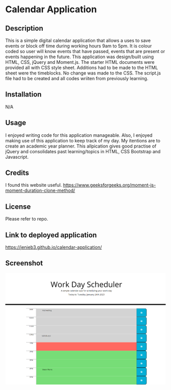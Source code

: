 # Calendar Application

## Description
This is a simple digital calendar application that allows a uses to save events or block off time during working hours 9am to 5pm. It is colour coded so user will know events that have passed, events that are present or events happening in the future. This application was design/built using HTML, CSS, jQuery and Moment.js. The starter HTML documents were provided all with CSS style sheet. Additions had to be made to the HTML sheet were the timeblocks. No change was made to the CSS. The script.js file had to be created and all codes wriiten from previously learning. 

## Installation
N/A

## Usage
I enjoyed writing code for this application manageable. Also, I enjoyed making use of this application to keep track of my day. My itentions are to create an academic year planner. This allpication gives good practise of jQuery and consolidates past learning/topics in HTML, CSS Bootstrap and Javascript.

## Credits
I found this website useful.
https://www.geeksforgeeks.org/moment-js-moment-duration-clone-method/

## License

Please refer to repo.

## Link to deployed application

https://jenieb3.github.io/calendar-application/

## Screenshot
![Screenshot](./starter/workday-schedule.png)